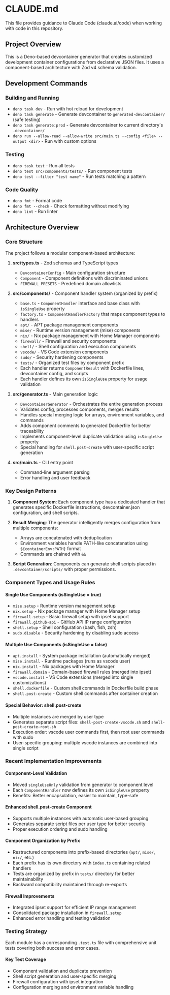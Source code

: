 # CLAUDE.md

This file provides guidance to Claude Code (claude.ai/code) when working with
code in this repository.

## Project Overview

This is a Deno-based devcontainer generator that creates customized development
container configurations from declarative JSON files. It uses a component-based
architecture with Zod v4 schema validation.

## Development Commands

### Building and Running

- `deno task dev` - Run with hot reload for development
- `deno task generate` - Generate devcontainer to `generated-devcontainer/`
  (safe testing)
- `deno task generate:prod` - Generate devcontainer to current directory's
  `.devcontainer/`
- `deno run --allow-read --allow-write src/main.ts --config <file> --output <dir>` -
  Run with custom options

### Testing

- `deno task test` - Run all tests
- `deno test src/components/tests/` - Run component tests
- `deno test --filter "test name"` - Run tests matching a pattern

### Code Quality

- `deno fmt` - Format code
- `deno fmt --check` - Check formatting without modifying
- `deno lint` - Run linter

## Architecture Overview

### Core Structure

The project follows a modular component-based architecture:

1. **src/types.ts** - Zod schemas and TypeScript types
   - `DevcontainerConfig` - Main configuration structure
   - `Component` - Component definitions with discriminated unions
   - `FIREWALL_PRESETS` - Predefined domain allowlists

2. **src/components/** - Component handler system (organized by prefix)
   - `base.ts` - `ComponentHandler` interface and base class with `isSingleUse`
     property
   - `factory.ts` - `ComponentHandlerFactory` that maps component types to
     handlers
   - `apt/` - APT package management components
   - `mise/` - Runtime version management (mise) components
   - `nix/` - Nix package management with Home Manager components
   - `firewall/` - Firewall and security components
   - `shell/` - Shell configuration and execution components
   - `vscode/` - VS Code extension components
   - `sudo/` - Security hardening components
   - `tests/` - Organized test files by component prefix
   - Each handler returns `ComponentResult` with Dockerfile lines, devcontainer
     config, and scripts
   - Each handler defines its own `isSingleUse` property for usage validation

3. **src/generator.ts** - Main generation logic
   - `DevcontainerGenerator` - Orchestrates the entire generation process
   - Validates config, processes components, merges results
   - Handles special merging logic for arrays, environment variables, and
     commands
   - Adds component comments to generated Dockerfile for better traceability
   - Implements component-level duplicate validation using `isSingleUse`
     property
   - Special handling for `shell.post-create` with user-specific script
     generation

4. **src/main.ts** - CLI entry point
   - Command-line argument parsing
   - Error handling and user feedback

### Key Design Patterns

1. **Component System**: Each component type has a dedicated handler that
   generates specific Dockerfile instructions, devcontainer.json configuration,
   and shell scripts.

2. **Result Merging**: The generator intelligently merges configuration from
   multiple components:
   - Arrays are concatenated with deduplication
   - Environment variables handle PATH-like concatenation using
     `${containerEnv:PATH}` format
   - Commands are chained with `&&`

3. **Script Generation**: Components can generate shell scripts placed in
   `.devcontainer/scripts/` with proper permissions.

### Component Types and Usage Rules

#### Single Use Components (isSingleUse = true)

- `mise.setup` - Runtime version management setup
- `nix.setup` - Nix package manager with Home Manager setup
- `firewall.setup` - Basic firewall setup with ipset support
- `firewall.github-api` - GitHub API IP range configuration
- `shell.setup` - Shell configuration (bash, fish, zsh)
- `sudo.disable` - Security hardening by disabling sudo access

#### Multiple Use Components (isSingleUse = false)

- `apt.install` - System package installation (automatically merged)
- `mise.install` - Runtime packages (runs as vscode user)
- `nix.install` - Nix packages with Home Manager
- `firewall.domain` - Domain-based firewall rules (merged into ipset)
- `vscode.install` - VS Code extensions (merged into single customizations)
- `shell.dockerfile` - Custom shell commands in Dockerfile build phase
- `shell.post-create` - Custom shell commands after container creation

#### Special Behavior: shell.post-create

- Multiple instances are merged by user type
- Generates separate script files: `shell-post-create-vscode.sh` and
  `shell-post-create-root.sh`
- Execution order: vscode user commands first, then root user commands with sudo
- User-specific grouping: multiple vscode instances are combined into single
  script

### Recent Implementation Improvements

#### Component-Level Validation

- Moved `singleUseOnly` validation from generator to component level
- Each `ComponentHandler` now defines its own `isSingleUse` property
- Benefits: Better encapsulation, easier to maintain, type-safe

#### Enhanced shell.post-create Component

- Supports multiple instances with automatic user-based grouping
- Generates separate script files per user type for better security
- Proper execution ordering and sudo handling

#### Component Organization by Prefix

- Restructured components into prefix-based directories (`apt/`, `mise/`,
  `nix/`, etc.)
- Each prefix has its own directory with `index.ts` containing related handlers
- Tests are organized by prefix in `tests/` directory for better maintainability
- Backward compatibility maintained through re-exports

#### Firewall Improvements

- Integrated ipset support for efficient IP range management
- Consolidated package installation in `firewall.setup`
- Enhanced error handling and testing validation

### Testing Strategy

Each module has a corresponding `.test.ts` file with comprehensive unit tests
covering both success and error cases.

#### Key Test Coverage

- Component validation and duplicate prevention
- Shell script generation and user-specific merging
- Firewall configuration with ipset integration
- Configuration merging and environment variable handling
